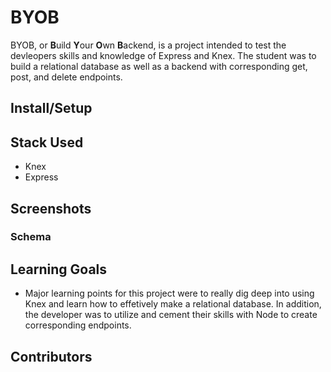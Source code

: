 # BYOB

BYOB, or **B**uild **Y**our **O**wn **B**ackend, is a project intended to test the devleopers skills and knowledge of Express and Knex. The student was to build a relational database as well as a backend with corresponding get, post, and delete endpoints.

## Install/Setup

## Stack Used
- Knex
- Express

## Screenshots


### Schema


## Learning Goals
- Major learning points for this project were to really dig deep into using Knex and learn how to effetively make a relational database. In addition, the developer was to utilize and cement their skills with Node to create corresponding endpoints.

## Contributors
